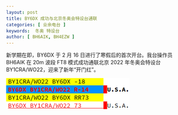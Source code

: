 ```yaml
---
layout: post
title: BY6DX 成功与北京冬奥会特设台通联
categories: [ 业余电台 ]
keywords:  冬奥 特设台
author: [ BH6AIK, BH4EZW ]
---
```


新学期在即，BY6DX 于 2 月 16 日进行了寒假后的首次开台。我台操作员 BH6AIK 在 20m 波段 FT8 模式成功通联北京 2022 年冬奥会特设台 BY1CRA/WO22，迎来了新年“开门红”。

![](/images/冬奥特设台/wo22-ft8-1.png)
